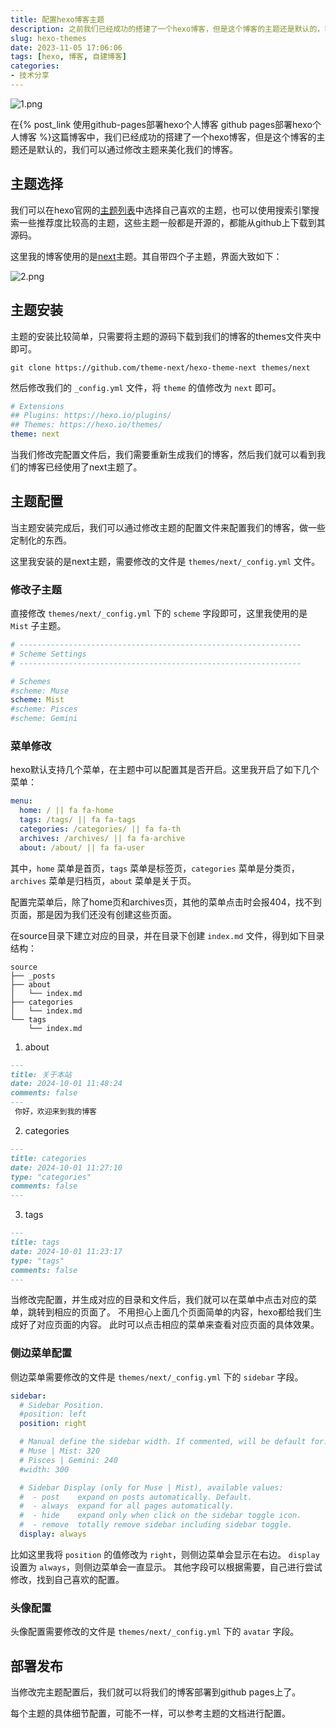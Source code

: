 ```yaml
---
title: 配置hexo博客主题
description: 之前我们已经成功的搭建了一个hexo博客，但是这个博客的主题还是默认的，我们可以通过修改主题来美化我们的博客。
slug: hexo-themes
date: 2023-11-05 17:06:06
tags: [hexo, 博客, 自建博客]
categories:
- 技术分享
---
```


![1.png](https://s2.loli.net/2024/11/06/wTS1ftYQU4LpEBa.png)

在{% post_link 使用github-pages部署hexo个人博客 github pages部署hexo个人博客  %}这篇博客中，我们已经成功的搭建了一个hexo博客，但是这个博客的主题还是默认的，我们可以通过修改主题来美化我们的博客。

<!--more-->

## 主题选择
我们可以在hexo官网的[主题列表](https://hexo.io/themes/)中选择自己喜欢的主题，也可以使用搜索引擎搜索一些推荐度比较高的主题，这些主题一般都是开源的，都能从github上下载到其源码。

这里我的博客使用的是[next](https://github.com/theme-next/hexo-theme-next)主题。其自带四个子主题，界面大致如下：

![2.png](https://s2.loli.net/2024/11/06/GDdRQXV4efE5jP6.png)

## 主题安装
主题的安装比较简单，只需要将主题的源码下载到我们的博客的themes文件夹中即可。

```shell
git clone https://github.com/theme-next/hexo-theme-next themes/next
```

然后修改我们的 `_config.yml` 文件，将 `theme` 的值修改为 `next` 即可。

```yaml
# Extensions
## Plugins: https://hexo.io/plugins/
## Themes: https://hexo.io/themes/
theme: next
```

当我们修改完配置文件后，我们需要重新生成我们的博客，然后我们就可以看到我们的博客已经使用了next主题了。

## 主题配置
当主题安装完成后，我们可以通过修改主题的配置文件来配置我们的博客，做一些定制化的东西。

这里我安装的是next主题，需要修改的文件是 `themes/next/_config.yml` 文件。

### 修改子主题
直接修改 `themes/next/_config.yml` 下的 `scheme` 字段即可，这里我使用的是 `Mist` 子主题。

```yaml
# ---------------------------------------------------------------
# Scheme Settings
# ---------------------------------------------------------------

# Schemes
#scheme: Muse
scheme: Mist
#scheme: Pisces
#scheme: Gemini
```

### 菜单修改
hexo默认支持几个菜单，在主题中可以配置其是否开启。这里我开启了如下几个菜单：

```yaml
menu:
  home: / || fa fa-home
  tags: /tags/ || fa fa-tags
  categories: /categories/ || fa fa-th
  archives: /archives/ || fa fa-archive
  about: /about/ || fa fa-user
```

其中，`home` 菜单是首页，`tags` 菜单是标签页，`categories` 菜单是分类页，`archives` 菜单是归档页，`about` 菜单是关于页。

配置完菜单后，除了home页和archives页，其他的菜单点击时会报404，找不到页面，那是因为我们还没有创建这些页面。

在source目录下建立对应的目录，并在目录下创建 `index.md` 文件，得到如下目录结构：

```shell
source
├── _posts
├── about
│   └── index.md
├── categories
│   └── index.md
└── tags
    └── index.md
```

1. about
  ```md
  ---
  title: 关于本站
  date: 2024-10-01 11:48:24
  comments: false
  ---
   你好，欢迎来到我的博客
  ```
2. categories
  ```md
  ---
  title: categories
  date: 2024-10-01 11:27:10
  type: "categories"
  comments: false
  ---
  ```
3. tags
  ```md
  ---
  title: tags
  date: 2024-10-01 11:23:17
  type: "tags"
  comments: false
  ---
  ```

当修改完配置，并生成对应的目录和文件后，我们就可以在菜单中点击对应的菜单，跳转到相应的页面了。
不用担心上面几个页面简单的内容，hexo都给我们生成好了对应页面的内容。
此时可以点击相应的菜单来查看对应页面的具体效果。

### 侧边菜单配置
侧边菜单需要修改的文件是 `themes/next/_config.yml` 下的 `sidebar` 字段。

```yaml
sidebar:
  # Sidebar Position.
  #position: left
  position: right

  # Manual define the sidebar width. If commented, will be default for:
  # Muse | Mist: 320
  # Pisces | Gemini: 240
  #width: 300

  # Sidebar Display (only for Muse | Mist), available values:
  #  - post    expand on posts automatically. Default.
  #  - always  expand for all pages automatically.
  #  - hide    expand only when click on the sidebar toggle icon.
  #  - remove  totally remove sidebar including sidebar toggle.
  display: always
```

比如这里我将 `position` 的值修改为 `right`，则侧边菜单会显示在右边。
`display`设置为 `always`，则侧边菜单会一直显示。
其他字段可以根据需要，自己进行尝试修改，找到自己喜欢的配置。

### 头像配置
头像配置需要修改的文件是 `themes/next/_config.yml` 下的 `avatar` 字段。

## 部署发布
当修改完主题配置后，我们就可以将我们的博客部署到github pages上了。

每个主题的具体细节配置，可能不一样，可以参考主题的文档进行配置。

